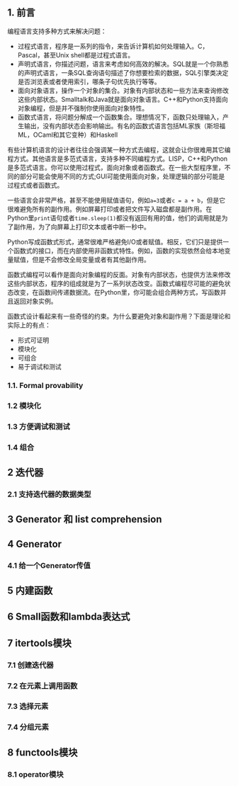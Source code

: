 ## 1. 前言

编程语言支持多种方式来解决问题：

- 过程式语言，程序是一系列的指令，来告诉计算机如何处理输入。C，Pascal，甚至Unix shell都是过程式语言。
- 声明式语言，你描述问题，语言来考虑如何高效的解决。SQL就是一个你熟悉的声明式语言，一条SQL查询语句描述了你想要检索的数据，SQL引擎类决定是否浏览表或者使用索引，哪条子句优先执行等等。
- 面向对象语言，操作一个对象的集合。对象有内部状态和一些方法来查询修改这些内部状态。Smalltalk和Java就是面向对象语言。C++和Python支持面向对象编程，但是并不强制你使用面向对象特性。
- 函数式语言，将问题分解成一个函数集合。理想情况下，函数只处理输入，产生输出，没有内部状态会影响输出。有名的函数式语言包括ML家族（斯坦福ML，OCaml和其它变种）和Haskell

有些计算机语言的设计者往往会强调某一种方式去编程，这就会让你很难用其它编程方式。其他语言是多范式语言，支持多种不同编程方式。LISP，C++和Python是多范式语言。你可以使用过程式，面向对象或者函数式。在一些大型程序里，不同的部分可能会使用不同的方式;GUI可能使用面向对象，处理逻辑的部分可能是过程式或者函数式。

一些语言会非常严格，甚至不能使用赋值语句，例如`a=3`或者`c = a + b`，但是它很难避免所有的副作用。例如屏幕打印或者把文件写入磁盘都是副作用。在Python里`print`语句或者`time.sleep(1)`都没有返回有用的值，他们的调用就是为了副作用，为了向屏幕上打印文本或者中断一秒中。

Python写成函数式形式，通常很难严格避免I/O或者赋值。相反，它们只是提供一个函数式的接口，而在内部使用非函数式特性。例如，函数的实现依然会给本地变量赋值，但是不会修改全局变量或者有其他副作用。

函数式编程可以看作是面向对象编程的反面。对象有内部状态，也提供方法来修改这些内部状态，程序的组成就是为了一系列状态改变。函数式编程尽可能的避免状态改变，在函数间传递数据流。在Python里，你可能会组合两种方式，写函数并且返回对象实例。

函数式设计看起来有一些奇怪的约束。为什么要避免对象和副作用？下面是理论和实际上的有点：

- 形式可证明
- 模块化
- 可组合
- 易于调试和测试

### 1.1. Formal provability

### 1.2 模块化

### 1.3 方便调试和测试

### 1.4 组合

## 2 迭代器

### 2.1 支持迭代器的数据类型

## 3 Generator 和 list comprehension

## 4 Generator

### 4.1 给一个Generator传值

## 5 内建函数

## 6 Small函数和lambda表达式

## 7 itertools模块

### 7.1 创建迭代器

### 7.2 在元素上调用函数

### 7.3 选择元素

### 7.4 分组元素

## 8 functools模块

### 8.1 operator模块

